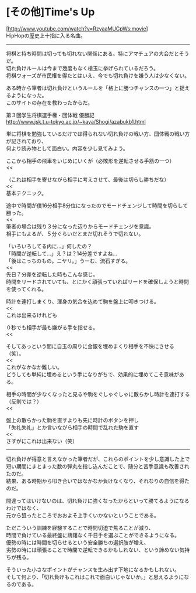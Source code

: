 # [その他]Time's Up  

[http://www.youtube.com/watch?v=RzyaaMUCpWs:movie]  
HipHopの歴史上十指に入る名曲。  

----------  

将棋と持ち時間は切っても切れない関係にある。特にアマチュアの大会だとそうだ。  
切れ負けルールは今まで幾度もなく槍玉に挙げられているだろう。  
将棋ウォーズが市民権を得たとはいえ、今でも切れ負けを嫌う人は少なくない。  

ある時から筆者は切れ負けというルールを「格上に勝つチャンスの一つ」と捉えるようになった。  
このサイトの存在を教わったからだ。  

第３回学生将棋選手権・団体戦 優勝記  
http://www.jsk.t.u-tokyo.ac.jp/~kaya/Shogi/azabukb1.html  

単に将棋を勉強しているだけでは得られない切れ負けの戦い方、団体戦の戦い方が記されており、  
何より読み物として面白い。内容を少し見てみよう。  



>>  
ここから相手の飛車をいじめにいくが（必敗形を逆転させる手筋の一つ）  
<<  
>>  
（これは相手を寄せながら相手に考えさせて、最後は切らし勝ちだな）  
<<  
基本テクニック。  



>>  
途中で時間が僕16分相手8分位になったのでモードチェンジして時間を切らして勝った。  
<<  
筆者の場合は残り３分になった辺りからモードチェンジを意識。  
相手にもよるが、５分ぐらいだとまだ切れそうで切れない。  



>>  
「いろいろしてる内に…」何したの？  
「時間が逆転して…」え？は？14分差ですよね…  
「後はこっちのもの。ニヤリ。」うーむ、流石すぎる。   
<<  
先日７分差を逆転した時もこんな感じ。  
時間をリードされていても、とにかく頑張っていればリードを確保しようと時間を使ってくれる。  



>>  
時計を連打しまくり、渾身の気合を込めて駒を盤上に叩きつける。  
<<  
これは出来るけれども  
>>  
０秒でも相手が最も嫌がる手を指せる。  
<<  
>>  
そしてあっという間に自玉の周りに金銀を埋めまくり相手を不快にさせる（笑）。  
<<  
これがなかなか難しい。  
どうしても単純に埋めるという手になりがちで、効果的に埋めてこそ意味がある。  



>>  
相手の時間が少なくなったと見るや駒をぐしゃぐしゃに散らかし時計を連打する（反則では？）  
<<  
>>  
盤上の散らかった駒を直すよりも先に時計のボタンを押し  
「失礼失礼」とか言いながら相手の時間で乱れた駒を直す  
<<  
さすがにこれは出来ない（笑）  

----------  

切れ負けが得意と言えなかった筆者だが、これらのポイントを少し意識した上で  
短い期間にまとまった数の弾丸を指し込んだことで、随分と苦手意識も改善されたのだ。  
結果、ある時期から叩き合いではなかなか負けなくなり、それなりの自信を得たのだ。  

間違ってはいけないのは、切れ負けに強くなったからといって勝てるようになるわけではなく、  
元から狙ったところでおおよそ上手くいかないということである。  

ただこういう訓練を経験することで時間切迫で焦ることが減り、  
時間で負けている最終盤に躊躇なく千日手を選ぶことができるようになる。  
優勢の時には時間を切らせるという安全勝ちの選択肢が増え、  
劣勢の時には頑張ることで時間で逆転できるかもしれない、という諦めない気持ちが残る。  

そういった小さなポイントがチャンスを生み出す下地になるかもしれない。  
そして何より、「切れ負けもこれはこれで面白いじゃないか。」と思えるようになるのである。  

